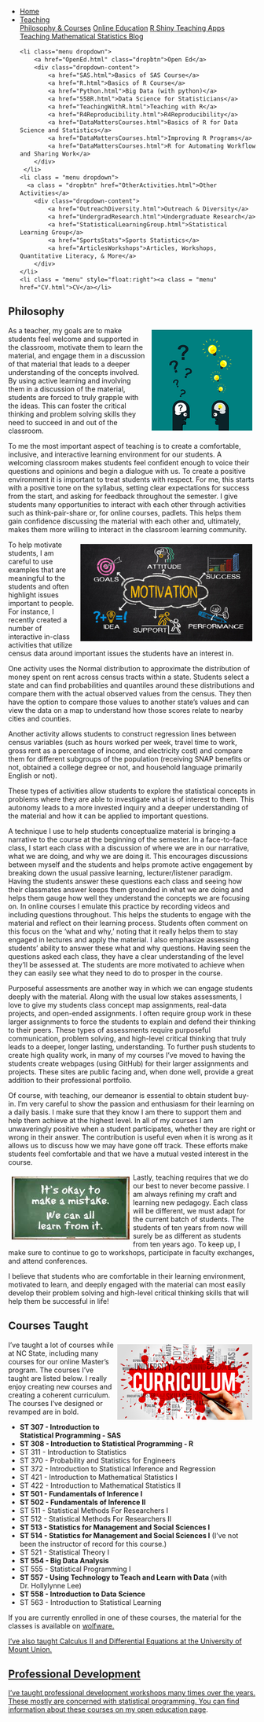 
<head>
  <link rel="stylesheet" href="../css/styles.css">
</head>

<ul class = "menu">
    <li class = "menu"><a class = "menu" href="../index.html">Home</a></li>
    <li class="menu dropdown">
        <a href="Teaching.html" class="dropbtn">Teaching</a>
        <div class="dropdown-content">
            <a href="PhilosophyCourses.html">Philosophy & Courses</a>
            <a href="Online.html">Online Education</a>
            <a href="ShinyApps.html">R Shiny Teaching Apps</a>
            <a href="MathStat.html">Teaching Mathematical Statistics Blog</a>
        </div>
     </li>
    
    <li class="menu dropdown">
        <a href="OpenEd.html" class="dropbtn">Open Ed</a>
        <div class="dropdown-content">
            <a href="SAS.html">Basics of SAS Course</a>
            <a href="R.html">Basics of R Course</a>
            <a href="Python.html">Big Data (with python)</a>
            <a href="558R.html">Data Science for Statisticians</a>
            <a href="TeachingWithR.html">Teaching with R</a>
            <a href="R4Reproducibility.html">R4Reproducibility</a>
            <a href="DataMattersCourses.html">Basics of R for Data Science and Statistics</a>
            <a href="DataMattersCourses.html">Improving R Programs</a>
            <a href="DataMattersCourses.html">R for Automating Workflow and Sharing Work</a>
        </div>
     </li>
    <li class = "menu dropdown">
      <a class = "dropbtn" href="OtherActivities.html">Other Activities</a>
        <div class="dropdown-content">
            <a href="OutreachDiversity.html">Outreach & Diversity</a>
            <a href="UndergradResearch.html">Undergraduate Research</a>
            <a href="StatisticalLearningGroup.html">Statistical Learning Group</a>
            <a href="SportsStats">Sports Statistics</a>
            <a href="ArticlesWorkshops">Articles, Workshops, Quantitative Literacy, & More</a>
        </div>
    </li>
    <li class = "menu" style="float:right"><a class = "menu" href="CV.html">CV</a></li>
</ul>

<br style = "display: block; content: ''; margin-top: 10; ">


## Philosophy

<div style="float: right; padding: 7px 7px 7px 7px;">

<img src = "../images/question.png" alt = "Courtesy: pixabay. Idea image.">

</div>

As a teacher, my goals are to make students feel welcome and supported
in the classroom, motivate them to learn the material, and engage them
in a discussion of that material that leads to a deeper understanding of
the concepts involved. By using active learning and involving them in a
discussion of the material, students are forced to truly grapple with
the ideas. This can foster the critical thinking and problem solving
skills they need to succeed in and out of the classroom.

To me the most important aspect of teaching is to create a comfortable,
inclusive, and interactive learning environment for our students. A
welcoming classroom makes students feel confident enough to voice their
questions and opinions and begin a dialogue with us. To create a
positive environment it is important to treat students with respect. For
me, this starts with a positive tone on the syllabus, setting clear
expectations for success from the start, and asking for feedback
throughout the semester. I give students many opportunities to interact
with each other through activities such as think-pair-share or, for
online courses, padlets. This helps them gain confidence discussing the
material with each other and, ultimately, makes them more willing to
interact in the classroom learning community.

<div style="float: right; padding: 7px 7px 7px 7px;">

<img src = "../images/motivation.png" alt = "Motivation image." width = "350">

</div>

To help motivate students, I am careful to use examples that are
meaningful to the students and often highlight issues important to
people. For instance, I recently created a number of interactive
in-class activities that utilize census data around important issues the
students have an interest in.

One activity uses the Normal distribution to approximate the
distribution of money spent on rent across census tracts within a state.
Students select a state and can find probabilities and quantiles around
these distributions and compare them with the actual observed values
from the census. They then have the option to compare those values to
another state’s values and can view the data on a map to understand how
those scores relate to nearby cities and counties.

Another activity allows students to construct regression lines between
census variables (such as hours worked per week, travel time to work,
gross rent as a percentage of income, and electricity cost) and compare
them for different subgroups of the population (receiving SNAP benefits
or not, obtained a college degree or not, and household language
primarily English or not).

These types of activities allow students to explore the statistical
concepts in problems where they are able to investigate what is of
interest to them. This autonomy leads to a more invested inquiry and a
deeper understanding of the material and how it can be applied to
important questions.

A technique I use to help students conceptualize material is bringing a
narrative to the course at the beginning of the semester. In a
face-to-face class, I start each class with a discussion of where we are
in our narrative, what we are doing, and why we are doing it. This
encourages discussions between myself and the students and helps promote
active engagement by breaking down the usual passive learning,
lecturer/listener paradigm. Having the students answer these questions
each class and seeing how their classmates answer keeps them grounded in
what we are doing and helps them gauge how well they understand the
concepts we are focusing on. In online courses I emulate this practice
by recording videos and including questions throughout. This helps the
students to engage with the material and reflect on their learning
process. Students often comment on this focus on the ‘what and why,’
noting that it really helps them to stay engaged in lectures and apply
the material. I also emphasize assessing students’ ability to answer
these what and why questions. Having seen the questions asked each
class, they have a clear understanding of the level they’ll be assessed
at. The students are more motivated to achieve when they can easily see
what they need to do to prosper in the course.

Purposeful assessments are another way in which we can engage students
deeply with the material. Along with the usual low stakes assessments, I
love to give my students class concept map assignments, real-data
projects, and open-ended assignments. I often require group work in
these larger assignments to force the students to explain and defend
their thinking to their peers. These types of assessments require
purposeful communication, problem solving, and high-level critical
thinking that truly leads to a deeper, longer lasting, understanding. To
further push students to create high quality work, in many of my courses
I’ve moved to having the students create webpages (using GitHub) for
their larger assignments and projects. These sites are public facing
and, when done well, provide a great addition to their professional
portfolio.

Of course, with teaching, our demeanor is essential to obtain student
buy-in. I’m very careful to show the passion and enthusiasm for their
learning on a daily basis. I make sure that they know I am there to
support them and help them achieve at the highest level. In all of my
courses I am unwaveringly positive when a student participates, whether
they are right or wrong in their answer. The contribution is useful even
when it is wrong as it allows us to discuss how we may have gone off
track. These efforts make students feel comfortable and that we have a
mutual vested interest in the course.

<div style="float: left; padding: 7px 7px 7px 7px;">

<img src = "../images/mistake.png" alt = "Courtesy: Ok to make a mistake imag.">

</div>

Lastly, teaching requires that we do our best to never become passive. I
am always refining my craft and learning new pedagogy. Each class will
be different, we must adapt for the current batch of students. The
students of ten years from now will surely be as different as students
from ten years ago. To keep up, I make sure to continue to go to
workshops, participate in faculty exchanges, and attend conferences.

I believe that students who are comfortable in their learning
environment, motivated to learn, and deeply engaged with the material
can most easily develop their problem solving and high-level critical
thinking skills that will help them be successful in life!

## Courses Taught

<div style="float: right;padding: 7px 7px 7px 7px;">

<img src = "../images/curriculum.jpg" alt = "Courtesy: NC State" width = "275">

</div>

I’ve taught a lot of courses while at NC State, including many courses
for our online Master’s program. The courses I’ve taught are listed
below. I really enjoy creating new courses and creating a coherent
curriculum. The courses I’ve designed or revamped are in bold.

- **ST 307 - Introduction to Statistical Programming - SAS**
- **ST 308 - Introduction to Statistical Programming - R**
- ST 311 - Introduction to Statistics
- ST 370 - Probability and Statistics for Engineers
- ST 372 - Introduction to Statistical Inference and Regression
- ST 421 - Introduction to Mathematical Statistics I
- ST 422 - Introduction to Mathematical Statistics II
- **ST 501 - Fundamentals of Inference I**
- **ST 502 - Fundamentals of Inference II**
- ST 511 - Statistical Methods For Researchers I
- ST 512 - Statistical Methods For Researchers II
- **ST 513 - Statistics for Management and Social Sciences I**
- **ST 514 - Statistics for Management and Social Sciences I** (I’ve not
  been the instructor of record for this course.)
- ST 521 - Statistical Theory I
- **ST 554 - Big Data Analysis**
- ST 555 - Statistical Programming I
- **ST 557 - Using Technology to Teach and Learn with Data** (with
  Dr. Hollylynne Lee)
- **ST 558 - Introduction to Data Science**
- ST 563 - Introduction to Statistical Learning

If you are currently enrolled in one of these courses, the material for
the classes is available on
<a href = "https://www.wolfware.ncsu.edu" target ="_blank">wolfware.

I’ve also taught Calculus II and Differential Equations at the
University of Mount Union.

## Professional Development

I’ve taught professional development workshops many times over the
years. These mostly are concerned with statistical programming. You can
find information about these courses on my [open education
page](OpenEd.html).
